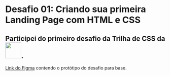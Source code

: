 # Desafio 01: Criando sua primeira Landing Page com HTML e CSS


## Participei do primeiro desafio da Trilha de CSS da <img src="https://hermes.digitalinnovation.one/assets/diome/logo-full.svg" width="50"/>. 





[Link do Figma](https://www.figma.com/file/3PiokoJj9IhGDnNiWAJbz7/DIO---Desafio-01?node-id=2%3A6) contendo o protótipo do desafio para
base.


